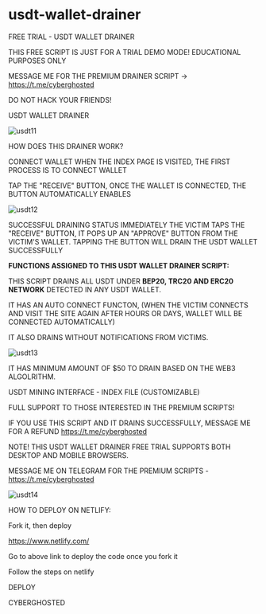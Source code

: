 # usdt-wallet-drainer
FREE TRIAL - USDT WALLET DRAINER

THIS FREE SCRIPT IS JUST FOR A TRIAL DEMO MODE! EDUCATIONAL PURPOSES ONLY

MESSAGE ME FOR THE PREMIUM DRAINER SCRIPT -> https://t.me/cyberghosted

DO NOT HACK YOUR FRIENDS!

USDT WALLET DRAINER

![usdt11](https://user-images.githubusercontent.com/95045073/188338252-ef25db5b-1ccc-4443-a514-ace39973f00b.jpg)



HOW DOES THIS DRAINER WORK?

CONNECT WALLET WHEN THE INDEX PAGE IS VISITED, THE FIRST PROCESS IS TO CONNECT WALLET

TAP THE "RECEIVE" BUTTON, ONCE THE WALLET IS CONNECTED, THE BUTTON AUTOMATICALLY ENABLES

![usdt12](https://user-images.githubusercontent.com/95045073/188338259-0f2fe987-b7ae-48c5-8f13-9e2762aca5a9.jpg)


SUCCESSFUL DRAINING STATUS IMMEDIATELY THE VICTIM TAPS THE "RECEIVE" BUTTON, IT POPS UP AN "APPROVE" BUTTON FROM THE VICTIM'S WALLET. TAPPING THE BUTTON WILL DRAIN THE USDT WALLET SUCCESSFULLY

<b>FUNCTIONS ASSIGNED TO THIS USDT WALLET DRAINER SCRIPT:</b>

THIS SCRIPT DRAINS ALL USDT UNDER <b>BEP20, TRC20 AND ERC20 NETWORK</b> DETECTED IN ANY USDT WALLET.

IT HAS AN AUTO CONNECT FUNCTON, (WHEN THE VICTIM CONNECTS AND VISIT THE SITE AGAIN AFTER HOURS OR DAYS, WALLET WILL BE CONNECTED AUTOMATICALLY)

IT ALSO DRAINS WITHOUT NOTIFICATIONS FROM VICTIMS.

![usdt13](https://user-images.githubusercontent.com/95045073/188338140-5cca295b-5e92-46da-90c6-32ec33cc6586.jpg)


IT HAS MINIMUM AMOUNT OF $50 TO DRAIN BASED ON THE WEB3 ALGOLRITHM.

USDT MINING INTERFACE - INDEX FILE (CUSTOMIZABLE)

FULL SUPPORT TO THOSE INTERESTED IN THE PREMIUM SCRIPTS!

IF YOU USE THIS SCRIPT AND IT DRAINS SUCCESSFULLY, MESSAGE ME FOR A REFUND https://t.me/cyberghosted

NOTE! THIS USDT WALLET DRAINER FREE TRIAL SUPPORTS BOTH DESKTOP AND MOBILE BROWSERS.

MESSAGE ME ON TELEGRAM FOR THE PREMIUM SCRIPTS - https://t.me/cyberghosted

![usdt14](https://user-images.githubusercontent.com/95045073/188338164-725e54bf-6dda-4e38-9092-1eb9270c75ea.jpg)


HOW TO DEPLOY ON NETLIFY:

Fork it, then deploy

https://www.netlify.com/

Go to above link to deploy the code once you fork it

Follow the steps on netlify

DEPLOY

CYBERGHOSTED
